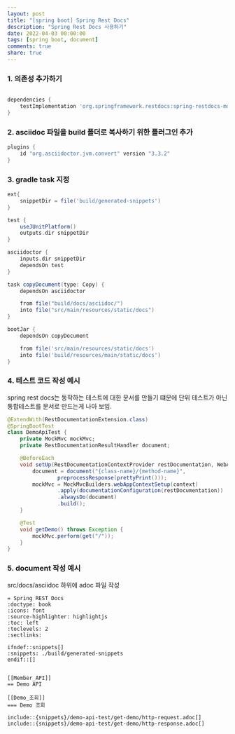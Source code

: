 ```yaml
---
layout: post
title: "[spring boot] Spring Rest Docs"
description: "Spring Rest Docs 사용하기"
date: 2022-04-03 00:00:00
tags: [spring boot, document]
comments: true
share: true
---
```


### 1. 의존성 추가하기

```gradle

dependencies {
    testImplementation 'org.springframework.restdocs:spring-restdocs-mockmvc'
}
```


### 2. asciidoc 파일을 build 폴더로 복사하기 위한 플러그인 추가

```gradle
plugins {
    id "org.asciidoctor.jvm.convert" version "3.3.2"
}
```

### 3. gradle task 지정

```gradle
ext{
    snippetDir = file('build/generated-snippets')
}

test {
    useJUnitPlatform()
    outputs.dir snippetDir
}

asciidoctor {
    inputs.dir snippetDir
    dependsOn test
}

task copyDocument(type: Copy) {
    dependsOn asciidoctor

    from file("build/docs/asciidoc/")
    into file("src/main/resources/static/docs")
}

bootJar {
    dependsOn copyDocument

    from file('src/main/resources/static/docs')
    into file('build/resources/main/static/docs')
}

```

### 4. 테스트 코드 작성 예시
spring rest docs는 동작하는 테스트에 대한 문서를 만들기 떄문에 단위 테스트가 아닌 통합테스트를 문서로 만드는게 나아 보임.

```java
@ExtendWith(RestDocumentationExtension.class)
@SpringBootTest
class DemoApiTest {
    private MockMvc mockMvc;
    private RestDocumentationResultHandler document;

    @BeforeEach
    void setUp(RestDocumentationContextProvider restDocumentation, WebApplicationContext context) {
        document = document("{class-name}/{method-name}",
                preprocessResponse(prettyPrint()));
        mockMvc = MockMvcBuilders.webAppContextSetup(context)
                .apply(documentationConfiguration(restDocumentation))
                .alwaysDo(document)
                .build();
    }

    @Test
    void getDemo() throws Exception {
        mockMvc.perform(get("/"));
    }
}
```


### 5. document 작성 예시

src/docs/asciidoc 하위에 adoc 파일 작성

```adoc
= Spring REST Docs
:doctype: book
:icons: font
:source-highlighter: highlightjs
:toc: left
:toclevels: 2
:sectlinks:

ifndef::snippets[]
:snippets: ./build/generated-snippets
endif::[]


[[Member_API]]
== Demo API

[[Demo_조회]]
=== Demo 조회

include::{snippets}/demo-api-test/get-demo/http-request.adoc[]
include::{snippets}/demo-api-test/get-demo/http-response.adoc[]
```